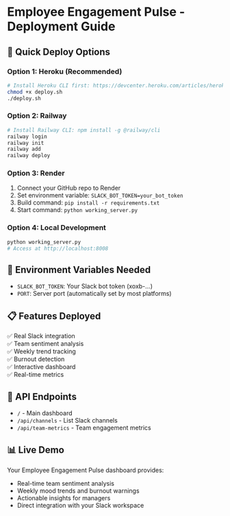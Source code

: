 # Employee Engagement Pulse - Deployment Guide

## 🚀 Quick Deploy Options

### Option 1: Heroku (Recommended)
```bash
# Install Heroku CLI first: https://devcenter.heroku.com/articles/heroku-cli
chmod +x deploy.sh
./deploy.sh
```

### Option 2: Railway
```bash
# Install Railway CLI: npm install -g @railway/cli
railway login
railway init
railway add
railway deploy
```

### Option 3: Render
1. Connect your GitHub repo to Render
2. Set environment variable: `SLACK_BOT_TOKEN=your_bot_token`
3. Build command: `pip install -r requirements.txt`
4. Start command: `python working_server.py`

### Option 4: Local Development
```bash
python working_server.py
# Access at http://localhost:8008
```

## 🔧 Environment Variables Needed
- `SLACK_BOT_TOKEN`: Your Slack bot token (xoxb-...)
- `PORT`: Server port (automatically set by most platforms)

## 📋 Features Deployed
✅ Real Slack integration  
✅ Team sentiment analysis  
✅ Weekly trend tracking  
✅ Burnout detection  
✅ Interactive dashboard  
✅ Real-time metrics  

## 🔗 API Endpoints
- `/` - Main dashboard
- `/api/channels` - List Slack channels  
- `/api/team-metrics` - Team engagement metrics

## 📊 Live Demo
Your Employee Engagement Pulse dashboard provides:
- Real-time team sentiment analysis
- Weekly mood trends and burnout warnings  
- Actionable insights for managers
- Direct integration with your Slack workspace
